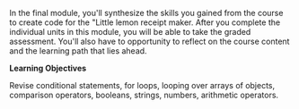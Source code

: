 In the final module, you'll synthesize the skills you gained from the course to create code for the "Little lemon receipt maker. After you complete the individual units in this module, you will be able to take the graded assessment. You'll also have to opportunity to reflect on the course content and the learning path that lies ahead.

**Learning Objectives**

Revise conditional statements, for loops, looping over arrays of objects, comparison operators, booleans, strings, numbers, arithmetic operators.